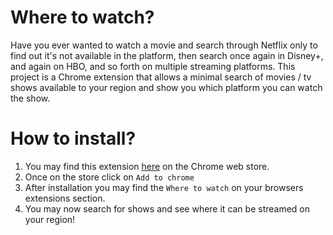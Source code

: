 # Where to watch?

Have you ever wanted to watch a movie and search through Netflix only to find out it's not available in the platform, then search once again in Disney+, and again on HBO, and so forth on multiple streaming platforms. This project is a Chrome extension that allows a minimal search of movies / tv shows available to your region and show you which platform you can watch the show.

# How to install?

1. You may find this extension [here](https://chrome.google.com/webstore/detail/where-is-it/oaocfpdpfleokdaicdjljhgmfjfaojlh) on the Chrome web store.
2. Once on the store click on `Add to chrome`
3. After installation you may find the `Where to watch` on your browsers extensions section.
4. You may now search for shows and see where it can be streamed on your region!
